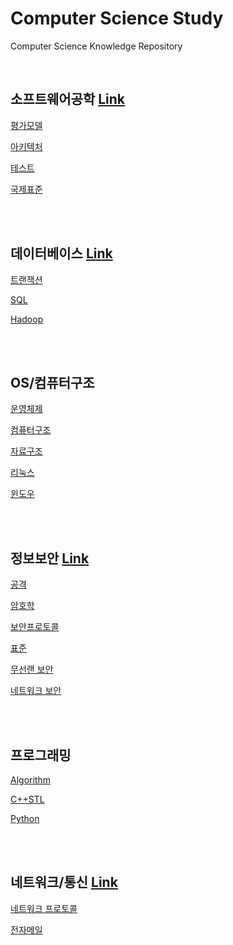 # Computer Science Study
Computer Science Knowledge Repository

<br>

## 소프트웨어공학 [Link](https://github.com/ChoboDeveloper/cs-study/blob/main/1_Software-Engineering/sweng.md)

[평가모델](https://github.com/ChoboDeveloper/cs-study/blob/main/1_Software-Engineering/sweng_assessment_model.md)  

[아키텍처](https://github.com/ChoboDeveloper/cs-study/blob/main/1_Software-Engineering/sweng_architecture.md)  

[테스트](https://github.com/ChoboDeveloper/cs-study/blob/main/1_Software-Engineering/sweng_test.md)  

[국제표준](https://github.com/ChoboDeveloper/cs-study/blob/main/1_Software-Engineering/sweng_iso.md)  



<br><br>

## 데이터베이스 [Link](https://github.com/ChoboDeveloper/cs-study/blob/main/2_Database/database.md)

[트랜잭션](https://github.com/ChoboDeveloper/cs-study/blob/main/2_Database/db_transaction.md)  

[SQL](https://github.com/ChoboDeveloper/cs-study/blob/main/2_Database/db_sql.md)

[Hadoop](https://github.com/ChoboDeveloper/cs-study/blob/main/2_Database/db_hadoop.md)

<br><br>

## OS/컴퓨터구조 

[운영체제](https://github.com/ChoboDeveloper/cs-study/blob/main/3_OS/os.md)

[컴퓨터구조](https://github.com/ChoboDeveloper/cs-study/blob/main/3_OS/computer_architecture.md)  

[자료구조](https://github.com/ChoboDeveloper/cs-study/blob/main/3_OS/os_datastructure.md)  

[리눅스](https://github.com/ChoboDeveloper/cs-study/blob/main/3_OS/os_linux.md)  

[윈도우](https://github.com/ChoboDeveloper/cs-study/blob/main/3_OS/os_window.md) 

<br><br>

## 정보보안 [Link](https://github.com/ChoboDeveloper/cs-study/blob/main/4_Security/security.md)
[공격](https://github.com/ChoboDeveloper/cs-study/blob/main/4_Security/security_attack.md)   

[암호학](https://github.com/ChoboDeveloper/cs-study/blob/main/4_Security/security_crypto.md)  

[보안프로토콜](https://github.com/ChoboDeveloper/cs-study/blob/main/4_Security/security_protocol.md)  

[표준](https://github.com/ChoboDeveloper/cs-study/blob/main/4_Security/security_criteria.md)  

[무선랜 보안](https://github.com/ChoboDeveloper/cs-study/blob/main/4_Security/security_wireless.md)  

[네트워크 보안](https://github.com/ChoboDeveloper/cs-study/blob/main/4_Security/security_network.md)  

<br><br>

## 프로그래밍

[Algorithm](https://github.com/ChoboDeveloper/cs-study/blob/main/5_Programming/algorithm.md)

[C++STL](https://github.com/ChoboDeveloper/cs-study/blob/main/5_Programming/c%2B%2Bstl.md)

[Python](https://github.com/ChoboDeveloper/cs-study/blob/main/5_Programming/python.md)

<br><br>

## 네트워크/통신 [Link](https://github.com/ChoboDeveloper/cs-study/blob/main/7_Network/network.md)

[네트워크 프로토콜](https://github.com/ChoboDeveloper/cs-study/blob/main/7_Network/network_protocol.md)

[전자메일](https://github.com/ChoboDeveloper/cs-study/blob/main/7_Network/network_mail.md)

<br><br>

